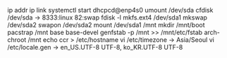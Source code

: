 ip addr
ip link
systemctl start dhcpcd@enp4s0
umount /dev/sda
cfdisk /dev/sda -> 8333:linux 82:swap
fdisk -l
mkfs.ext4 /dev/sda1
mkswap /dev/sda2
swapon /dev/sda2
mount /dev/sda1 /mnt
mkdir /mnt/boot
pacstrap /mnt base base-devel
genfstab -p /mnt >> /mnt/etc/fstab
arch-chroot /mnt
echo ccr > /etc/hostname
vi /etc/timezone -> Asia/Seoul
vi /etc/locale.gen -> en_US.UTF-8 UTF-8, ko_KR.UTF-8 UTF-8

